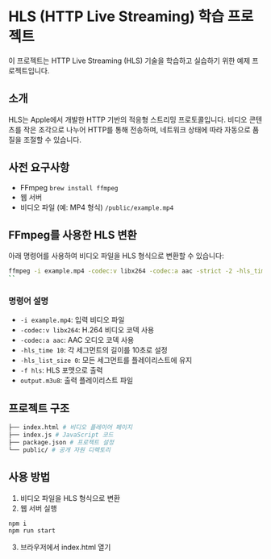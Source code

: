 # HLS (HTTP Live Streaming) 학습 프로젝트

이 프로젝트는 HTTP Live Streaming (HLS) 기술을 학습하고 실습하기 위한 예제 프로젝트입니다.

## 소개

HLS는 Apple에서 개발한 HTTP 기반의 적응형 스트리밍 프로토콜입니다. 비디오 콘텐츠를 작은 조각으로 나누어 HTTP를 통해 전송하며, 네트워크 상태에 따라 자동으로 품질을 조절할 수 있습니다.

## 사전 요구사항

- FFmpeg `brew install ffmpeg`
- 웹 서버
- 비디오 파일 (예: MP4 형식) `/public/example.mp4`

## FFmpeg를 사용한 HLS 변환

아래 명령어를 사용하여 비디오 파일을 HLS 형식으로 변환할 수 있습니다:

```sh
ffmpeg -i example.mp4 -codec:v libx264 -codec:a aac -strict -2 -hls_time 10 -hls_list_size 0 -f hls output.m3u8
``
```

### 명령어 설명

- `-i example.mp4`: 입력 비디오 파일
- `-codec:v libx264`: H.264 비디오 코덱 사용
- `-codec:a aac`: AAC 오디오 코덱 사용
- `-hls_time 10`: 각 세그먼트의 길이를 10초로 설정
- `-hls_list_size 0`: 모든 세그먼트를 플레이리스트에 유지
- `-f hls`: HLS 포맷으로 출력
- `output.m3u8`: 출력 플레이리스트 파일

## 프로젝트 구조

```sh
├── index.html # 비디오 플레이어 페이지
├── index.js # JavaScript 코드
├── package.json # 프로젝트 설정
└── public/ # 공개 자원 디렉토리
```

## 사용 방법

1. 비디오 파일을 HLS 형식으로 변환
2. 웹 서버 실행

```sh
npm i
npm run start
```

3. 브라우저에서 index.html 열기
